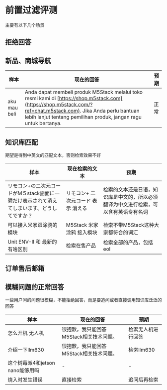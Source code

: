 # 前置过滤评测

主要有以下几个场景

## 拒绝回答


## 新品、商城导航


| 样本           | 现在的回答                                                                                                                                                                                                                               | 预期  |
| ------------ | ----------------------------------------------------------------------------------------------------------------------------------------------------------------------------------------------------------------------------------- | --- |
| aku mau beli | Anda dapat membeli produk M5Stack melalui toko resmi kami di [https://shop.m5stack.com](https://shop.m5stack.com/?ref=chat.m5stack.com). Jika Anda perlu bantuan lebih lanjut tentang pemilihan produk, jangan ragu untuk bertanya. | 正常  |


## 知识库匹配
期望是得到中英文的匹配文本，否则检索效果不好

| 样本                                                | 现在检索的文本             | 预期                                         |
| ------------------------------------------------- | ------------------- | ------------------------------------------ |
| リモコン+の二次元コードがM５stack画面に一瞬だけ表示されて消えてしまいます、どうしてですか？ | リモコン+ 二次元コード 表示 消える | 检索的文本还是日语，知识库是中文的，所以必须翻译为中文进行检索，可以含有英语专有名词 |
| 可以接入米家跟涂鸦的模块                                      | M5Stack 米家 涂鸦 接入模块  | 检索不带M5Stack这种大家都符合的词汇                      |
| Unit ENV-II 和 最新的有啥区别                             | 检索在售产品              | 检索全部的产品，包括eol                              |


## 订单售后邮箱



## 模糊问题的正常回答
一些用户问的问题很模糊，不能拒绝回答，而是要追问或者直接调用知识库泛泛的回答


| 样本                     | 现在的回答                   | 预期        |
| ---------------------- | ----------------------- | --------- |
| 怎么开机 无人机               | 很抱歉，我只能回答M5Stack相关技术问题。 | 检索无人机进行回答 |
| 介绍一下llm630             | 很抱歉，我只能回答M5Stack相关技术问题。 | 检索llm630  |
| 这个树莓派4和jetson nano能够用吗 | -                       | -         |
| 烧入时发生错误                | 直接检索                    | 追问后再检索    |
